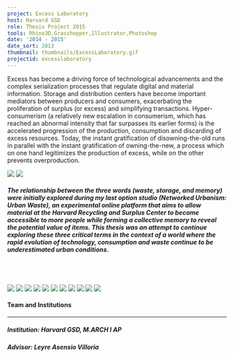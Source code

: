 ```yaml
---
project: Excess Laboratory
host: Harvard GSD
role: Thesis Project 2015
tools: Rhino3D,Grasshopper,Illustrator,Photoshop
date: '2014 - 2015'
date_sort: 2013
thumbnail: thumbnails/ExcessLaboratory.gif
projectid: excesslaboratory
---
```


<!-- Project overview -->
<div class="project">
  Excess has become a driving force of technological advancements and the complex serialization processes that regulate digital and material information. Storage and distribution centers have become important mediators between producers and consumers, exacerbating the proliferation of surplus (or excess) and simplifying transactions. Hyper-consumerism (a relatively new escalation in consumerism, which has reached an abnormal intensity that far surpasses its earlier forms) is the accelerated progression of the production, consumption and discarding of excess resources. Today, the instant gratification of disowning-the-old runs in parallel with the instant gratification of owning-the-new, a process which on one hand legitimizes the production of excess, while on the other prevents overproduction.
</div>

<!-- Section: Sample project -->
<a href="/thumbnails/ExcessLaboratory.gif" target="_blank">![](/thumbnails/ExcessLaboratory.gif)</a>
<a href="/media/16.jpg" target="_blank">![](/media/16.jpg)</a>

  ##### The relationship between the three words (waste, storage, and memory) were initially explored during my last option studio (Networked Urbanism: Urban Waste), an experimental online platform that aims to allow material at the Harvard Recycling and Surplus Center to become accessible to more people while forming a collective memory to reveal the potential value of items. This thesis was an attempt to continue exploring these three critical terms in the context of a world where the rapid evolution of technology, consumption and waste continue to be underestimated urban conditions.

  <br/><br/>

<a href="/media/09.jpg" target="_blank">![](/media/09.jpg)</a>
<a href="/media/01.jpg" target="_blank">![](/media/01.jpg)</a>
<a href="/media/02.jpg" target="_blank">![](/media/02.jpg)</a>
<a href="/media/03.jpg" target="_blank">![](/media/03.jpg)</a>
<a href="/media/04.jpg" target="_blank">![](/media/04.jpg)</a>
<a href="/media/05.jpg" target="_blank">![](/media/05.jpg)</a>
<a href="/media/06.jpg" target="_blank">![](/media/06.jpg)</a>
<a href="/media/12.jpg" target="_blank">![](/media/12.jpg)</a>
<a href="/media/13.jpg" target="_blank">![](/media/13.jpg)</a>
<a href="/media/14.jpg" target="_blank">![](/media/14.jpg)</a>
<a href="/media/15.jpg" target="_blank">![](/media/15.jpg)</a>

<!-- Section: Credits -->
<div class="project-credits">

  #### Team and Institutions
  ---
  ##### Institution: Harvard GSD, M.ARCH I AP
  ##### Advisor: Leyre Asensio Villoria

</div>

